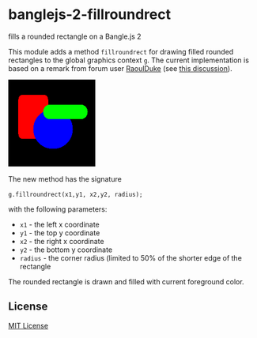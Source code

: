 # banglejs-2-fillroundrect #

fills a rounded rectangle on a Bangle.js 2

This module adds a method `fillroundrect` for drawing filled rounded rectangles to the global graphics context `g`. The current implementation is based on a remark from forum user [RaoulDuke](http://forum.espruino.com/profiles/181747/) (see [this discussion](http://forum.espruino.com/conversations/371330)).

![](Demo.png)

The new method has the signature

```
g.fillroundrect(x1,y1, x2,y2, radius);
```

with the following parameters:

* `x1` - the left x coordinate
* `y1` - the top y coordinate
* `x2` - the right x coordinate
* `y2` - the bottom y coordinate
* `radius` - the corner radius (limited to 50% of the shorter edge of the rectangle

The rounded rectangle is drawn and filled with current foreground color.

## License ##

[MIT License](LICENSE.md)
